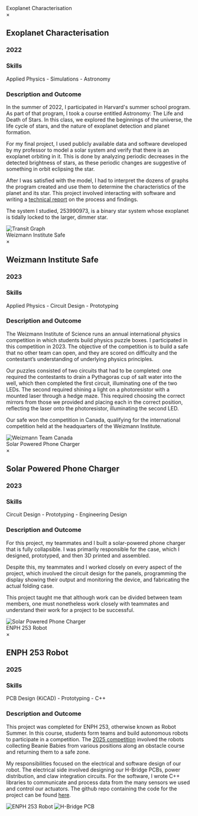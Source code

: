 <!-- Trigger -->
<div class="fake-textbox" data-modal-target="myModal1">Exoplanet Characterisation</div>

<!-- Modal -->
<div id="myModal1" class="custom-modal">
    <div class="custom-modal-content">
        <span class="modal-close">&times;</span>
        <h2>Exoplanet Characterisation</h2>
        <h3>2022</h3>
        <h3>Skills</h3>
        <p>Applied Physics - Simulations - Astronomy</p>
        <h3>Description and Outcome</h3>
        <p> In the summer of 2022, I participated in Harvard's summer school program. As part of that program, I took a course entitled Astronomy: The Life and Death of Stars. In this class, we explored the beginnings of the universe, the life cycle of stars, and the nature of exoplanet detection and planet formation. </p>
          <p>
            For my final project, I used publicly available data and software developed by my professor to model a solar system and verify that there is an
            exoplanet orbiting in it. This is done by analyzing periodic decreases in the detected brightness of stars, as these periodic changes 
            are suggestive of something in orbit eclipsing the star. </p>
          <p>
            After I was satisfied with the model, I had to interpret the dozens of graphs the program created and use them to determine the characteristics of
            the planet and its star. This project involved interacting with software and writing a 
            <a href="https://drive.google.com/file/d/1xTxBpl6BDuQzn3yw4_8OyXE1H1EhJcpb/view" target="_blank">technical report</a>
            on the process and findings. </p>
          <p>
            The system I studied, 253990973, is a binary star system whose exoplanet is tidally locked to the larger, dimmer star.
          </p>
        <img src="/static/assets/img/mcmcfile.png" alt="Transit Graph">
    </div>
</div>

<!-- Trigger -->
<div class="fake-textbox" data-modal-target="myModal2">Weizmann Institute Safe</div>

<!-- Modal -->
<div id="myModal2" class="custom-modal">
    <div class="custom-modal-content">
          <span class="modal-close">&times;</span>
          <h2>Weizmann Institute Safe</h2>
          <h3>2023</h3>
          <h3>Skills</h3>
          <p>Applied Physics - Circuit Design - Prototyping</p>
          <h3>Description and Outcome</h3>
          <p>
            The Weizmann Institute of Science runs an annual international physics competition in which students build 
            physics puzzle boxes. I participated in this competition in 2023. The objective of the competition is to build a 
            safe that no other team can open, and they are scored on difficulty and the contestant’s understanding of 
            underlying physics principles. </p>
          <p>
            Our puzzles consisted of two circuits that had to be completed: one required the contestants to drain a Pythagoras 
            cup of salt water into the well, which then completed the first circuit, illuminating one of the two LEDs. The 
            second required shining a light on a photoresistor with a mounted laser through a hedge maze. This required 
            choosing the correct mirrors from those we provided and placing each in the correct position, reflecting the 
            laser onto the photoresistor, illuminating the second LED. </p>
          <p>
            Our safe won the competition in Canada, qualifying for the international competition held at the 
            headquarters of the Weizmann Institute.
          </p>
        <img src="/static/assets/img/weizmannpicture.png" alt="Weizmann Team Canada">
    </div>
</div>

<!-- Trigger -->
<div class="fake-textbox" data-modal-target="myModal3">Solar Powered Phone Charger</div>

<!-- Modal -->
<div id="myModal3" class="custom-modal">
    <div class="custom-modal-content">
      <span class="modal-close">&times;</span>
      <h2>Solar Powered Phone Charger</h2>
      <h3>2023</h3>
      <h3>Skills</h3>
      <p>Circuit Design - Prototyping - Engineering Design</p>
      <h3>Description and Outcome</h3>
      <p>
        For this project, my teammates and I built a solar-powered phone charger that is fully collapsible. I 
        was primarily responsible for the case, which I designed, prototyped, and then 3D printed and assembled. </p>
      <p>
        Despite this, my teammates and I worked closely on every aspect of the project, which involved the circuit 
        design for the panels, programming the display showing their output and monitoring the device, and fabricating 
        the actual folding case. </p>
      <p>
        This project taught me that although work can be divided between team members, one must nonetheless work 
        closely with teammates and understand their work for a project to be successful. 
      </p>
      <img src="/static/assets/img/solarpoweredcharger.png" alt="Solar Powered Phone Charger">
    </div>
</div>

<!-- Trigger -->
<div class="fake-textbox" data-modal-target="myModal4">ENPH 253 Robot</div>

<!-- Modal -->
<div id="myModal4" class="custom-modal">
    <div class="custom-modal-content">
      <span class="modal-close">&times;</span>
      <h2>ENPH 253 Robot</h2>
      <h3>2025</h3>
      <h3>Skills</h3>
      <p>PCB Design (KiCAD) - Prototyping - C++</p>
      <h3>Description and Outcome</h3>
      <p>
      This project was completed for ENPH 253, otherwise known as Robot Summer. In this course, students form teams and 
      build autonomous robots to participate in a competition. The  <a href="https://projectlab.engphys.ubc.ca/enph-253-2025/" target="_blank" title="2025 Competition">2025 competition</a> involved the robots collecting Beanie Babies from various positions along an obstacle course and returning them to a safe zone. </p>
      <p>
      My responsibilities focused on the electrical and software design of our robot. The electrical side 
      involved designing our H-Bridge PCBs, power distribution, and claw integration circuits. For the software, 
      I wrote C++ libraries to communicate and process data from the many sensors we used and control our actuators. The github repo containing 
      the code for the project can be found  <a href="https://github.com/emajkic/ENPH_253_Robot" target="_blank" title="GitHub Repo">here</a>.
      </p>
      <img src="/static/assets/img/enph253_robot1.png" alt="ENPH 253 Robot">
            <img src="/static/assets/img/hbridge.png" alt="H-Bridge PCB">
    </div>
</div>


